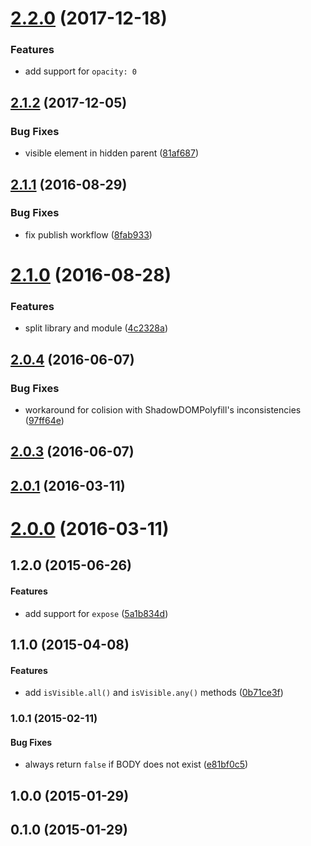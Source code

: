 <a name="2.2.0"></a>
# [2.2.0](https://github.com/fczbkk/isvisible/compare/v2.1.2...v2.2.0) (2017-12-18)

### Features

* add support for `opacity: 0`


<a name="2.1.2"></a>
## [2.1.2](https://github.com/fczbkk/isvisible/compare/v2.1.1...v2.1.2) (2017-12-05)


### Bug Fixes

* visible element in hidden parent ([81af687](https://github.com/fczbkk/isvisible/commit/81af687))



<a name="2.1.1"></a>
## [2.1.1](https://github.com/fczbkk/isvisible/compare/v2.1.0...v2.1.1) (2016-08-29)


### Bug Fixes

* fix publish workflow ([8fab933](https://github.com/fczbkk/isvisible/commit/8fab933))



<a name="2.1.0"></a>
# [2.1.0](https://github.com/fczbkk/isvisible/compare/v2.0.4...v2.1.0) (2016-08-28)


### Features

* split library and module ([4c2328a](https://github.com/fczbkk/isvisible/commit/4c2328a))



<a name="2.0.4"></a>
## [2.0.4](https://github.com/fczbkk/isvisible/compare/v2.0.3...v2.0.4) (2016-06-07)


### Bug Fixes

* workaround for colision with ShadowDOMPolyfill's inconsistencies ([97ff64e](https://github.com/fczbkk/isvisible/commit/97ff64e))



<a name="2.0.3"></a>
## [2.0.3](https://github.com/fczbkk/isvisible/compare/v2.0.2...v2.0.3) (2016-06-07)



<a name="2.0.1"></a>
## [2.0.1](https://github.com/fczbkk/isvisible/compare/v2.0.0...v2.0.1) (2016-03-11)




<a name="2.0.0"></a>
# [2.0.0](https://github.com/fczbkk/isvisible/compare/v1.3.0...v2.0.0) (2016-03-11)




<a name="1.2.0"></a>
## 1.2.0 (2015-06-26)


#### Features

* add support for `expose` ([5a1b834d](https://github.com/fczbkk/isvisible/commit/5a1b834d50cb67d581b88a5f094ccef3667f2246))


<a name="1.1.0"></a>
## 1.1.0 (2015-04-08)


#### Features

* add `isVisible.all()` and `isVisible.any()` methods ([0b71ce3f](https://github.com/fczbkk/isvisible/commit/0b71ce3f49024727acb08b12a1334de4dc0966e5))


<a name="1.0.1"></a>
### 1.0.1 (2015-02-11)


#### Bug Fixes

* always return `false` if BODY does not exist ([e81bf0c5](https://github.com/fczbkk/isvisible/commit/e81bf0c5de3598c71323daba2b0e75033743508d))


<a name="1.0.0"></a>
## 1.0.0 (2015-01-29)


<a name="0.1.0"></a>
## 0.1.0 (2015-01-29)

